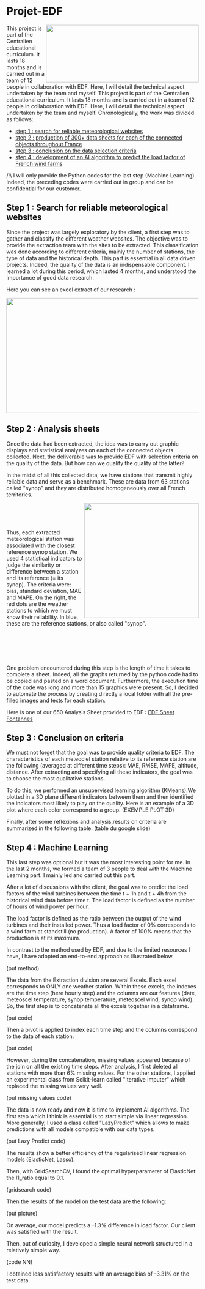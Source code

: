 # Projet-EDF

<img align="right" width="400" height="150" src="https://github.com/valentincthrn/projet-edf/blob/main/images/logo_edf.png">

This project is part of the Centralien educational curriculum. It lasts 18 months and is carried out in a team of 12 people in collaboration with EDF. Here, I will detail the technical aspect undertaken by the team and myself. This project is part of the Centralien educational curriculum. It lasts 18 months and is carried out in a team of 12 people in collaboration with EDF. Here, I will detail the technical aspect undertaken by the team and myself. Chronologically, the work was divided as follows: 

- [step 1 : search for reliable meteorological websites](#s1)
- [step 2 : production of 300+ data sheets for each of the connected objects throughout France](#s2)
- [step 3 : conclusion on the data selection criteria](#s3)
- [step 4 : development of an AI algorithm to predict the load factor of French wind farms](#s4)

/!\ I will only provide the Python codes for the last step (Machine Learning). Indeed, the preceding codes were carried out in group and can be confidential for our customer. 

<a name="s1"></a>
## Step 1 : Search for reliable meteorological websites

Since the project was largely exploratory by the client, a first step was to gather and classify the different weather websites. The objective was to provide the extraction team with the sites to be extracted. This classification was done according to different criteria, mainly the number of stations, the type of data and the historical depth. This part is essential in all data driven projects. Indeed, the quality of the data is an indispensable component. I learned a lot during this period, which lasted 4 months, and understood the importance of good data research. 

Here you can see an excel extract of our research : 

<p align="center">
  <img width="800" height="300" src="https://github.com/valentincthrn/projet-edf/blob/main/images/excel_recherche.png">
</p>

<a name="s2"></a>
## Step 2 : Analysis sheets

Once the data had been extracted, the idea was to carry out graphic displays and statistical analyzes on each of the connected objects collected. Next, the deliverable was to provide EDF with selection criteria on the quality of the data. But how can we qualify the quality of the latter?

In the midst of all this collected data, we have stations that transmit highly reliable data and serve as a benchmark. These are data from 63 stations called "synop" and they are distributed homogeneously over all French territories.

<img align="right" width="300" height="300" src="https://github.com/valentincthrn/projet-edf/blob/main/images/map-station.png">

<br>
<br>
<br>
<br>
Thus, each extracted meteorological station was associated with the closest reference synop station. We used 4 statistical indicators to judge the similarity or difference between a station and its reference (= its synop). The criteria were: bias, standard deviation, MAE and MAPE. On the right, the red dots are the weather stations to which we must know their reliability. In blue, these are the reference stations, or also called "synop". 

<br>
<br>
<br>
<br>
<br>
<br>

One problem encountered during this step is the length of time it takes to complete a sheet. Indeed, all the graphs returned by the python code had to be copied and pasted on a word document. Furthermore, the execution time of the code was long and more than 15 graphics were present. So, I decided to automate the process by creating directly a local folder with all the pre-filled images and texts for each station. 

Here is one of our 650 Analysis Sheet provided to EDF : [EDF Sheet Fontannes](https://github.com/valentincthrn/projet-edf/blob/main/images/exemple-fiche-analyse.pdf)

<a name="s3"></a>
## Step 3 : Conclusion on criteria

We must not forget that the goal was to provide quality criteria to EDF. The characteristics of each meteociel station relative to its reference station are the following (averaged at different time steps): MAE, RMSE, MAPE, altitude, distance. After extracting and specifying all these indicators, the goal was to choose the most qualitative stations. 

To do this, we performed an unsupervised learning algorithm (KMeans).We plotted in a 3D plane different indicators between them and then identified the indicators most likely to play on the quality. Here is an example of a 3D plot where each color correspond to a group. (EXEMPLE PLOT 3D)

Finally, after some reflexions and analysis,results on criteria are summarized in the following table: (table du google slide)

<a name="s4"></a>
## Step 4 : Machine Learning

This last step was optional but it was the most interesting point for me. In the last 2 months, we formed a team of 3 people to deal with the Machine Learning part. I mainly led and carried out this part. 

After a lot of discussions with the client, the goal was to predict the load factors of the wind turbines between the time t + 1h and t + 4h from the historical wind data before time t. The load factor is defined as the number of hours of wind power per hour. 


The load factor is defined as the ratio between the output of the wind turbines and their installed power. Thus a load factor of 0% corresponds to a wind farm at standstill (no production). A factor of 100% means that the production is at its maximum. 

In contrast to the method used by EDF, and due to the limited resources I have, I have adopted an end-to-end approach as illustrated below. 

(put method)

The data from the Extraction division are several Excels. Each excel corresponds to ONLY one weather station. Within these excels, the indexes are the time step (here hourly step) and the columns are our features (date, meteoscel temperature, synop temperature, meteoscel wind, synop wind). So, the first step is to concatenate all the excels together in a dataframe. 

(put code)

Then a pivot is applied to index each time step and the columns correspond to the data of each station. 

(put code)

However, during the concatenation, missing values appeared because of the join on all the existing time steps. After analysis, I first deleted all stations with more than 6% missing values. For the other stations, I applied an experimental class from Scikit-learn called "Iterative Imputer" which replaced the missing values very well. 

(put missing values code)

The data is now ready and now it is time to implement AI algorithms. The first step which I think is essential is to start simple via linear regression. More generally, I used a class called "LazyPredict" which allows to make predictions with all models compatible with our data types. 

(put Lazy Predict code)

The results show a better efficiency of the regularised linear regression models (ElasticNet, Lasso). 

Then, with GridSearchCV, I found the optimal hyperparameter of ElasticNet: the l1_ratio equal to 0.1. 

(gridsearch code)

Then the results of the model on the test data are the following: 

(put picture)

On average, our model predicts a -1.3% difference in load factor. Our client was satisfied with the result. 

Then, out of curiosity, I developed a simple neural network structured in a relatively simple way. 

(code NN)

I obtained less satisfactory results with an average bias of -3.31% on the test data. 





